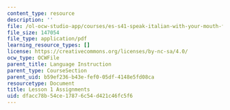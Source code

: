 ```yaml
---
content_type: resource
description: ''
file: /ol-ocw-studio-app/courses/es-s41-speak-italian-with-your-mouth-full-spring-2012/dfacc78b54ce17876c54d421c46fc5f6_MITES_S41S12_compiti_1.pdf
file_size: 147054
file_type: application/pdf
learning_resource_types: []
license: https://creativecommons.org/licenses/by-nc-sa/4.0/
ocw_type: OCWFile
parent_title: Language Instruction
parent_type: CourseSection
parent_uid: b59ef236-b43e-fef0-05df-4148e5fd08ca
resourcetype: Document
title: Lesson 1 Assignments
uid: dfacc78b-54ce-1787-6c54-d421c46fc5f6
---
```

